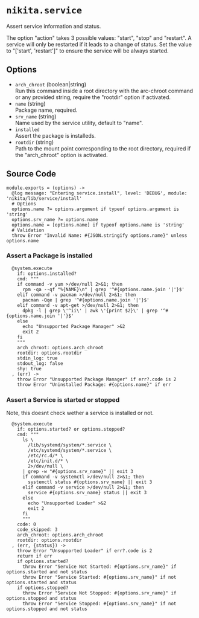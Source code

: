 
# `nikita.service`

Assert service information and status.

The option "action" takes 3 possible values: "start", "stop" and "restart". A 
service will only be restarted if it leads to a change of status. Set the value 
to "['start', 'restart']" to ensure the service will be always started.

## Options

* `arch_chroot` (boolean|string)   
  Run this command inside a root directory with the arc-chroot command or any
  provided string, require the "rootdir" option if activated.
* `name` (string)   
  Package name, required.
* `srv_name` (string)   
  Name used by the service utility, default to "name".
* `installed`   
  Assert the package is installeds.
* `rootdir` (string)   
  Path to the mount point corresponding to the root directory, required if
  the "arch_chroot" option is activated.

## Source Code

    module.exports = (options) ->
      @log message: "Entering service.install", level: 'DEBUG', module: 'nikita/lib/service/install'
      # Options
      options.name ?= options.argument if typeof options.argument is 'string'
      options.srv_name ?= options.name
      options.name = [options.name] if typeof options.name is 'string'
      # Validation
      throw Error "Invalid Name: #{JSON.stringify options.name}" unless options.name

### Assert a Package is installed

      @system.execute
        if: options.installed?
        cmd: """
        if command -v yum >/dev/null 2>&1; then
          rpm -qa --qf "%{NAME}\n" | grep '^#{options.name.join '|'}$'
        elif command -v pacman >/dev/null 2>&1; then
          pacman -Qqe | grep '^#{options.name.join '|'}$'
        elif command -v apt-get >/dev/null 2>&1; then
          dpkg -l | grep \'^ii\' | awk \'{print $2}\' | grep '^#{options.name.join '|'}$'
        else
          echo "Unsupported Package Manager" >&2
          exit 2
        fi
        """
        arch_chroot: options.arch_chroot
        rootdir: options.rootdir
        stdin_log: true
        stdout_log: false
        shy: true
      , (err) ->
        throw Error "Unsupported Package Manager" if err?.code is 2
        throw Error "Uninstalled Package: #{options.name}" if err

### Assert a Service is started or stopped

Note, this doesnt check wether a service is installed or not.
        
      @system.execute
        if: options.started? or options.stopped?
        cmd: """
          ls \
            /lib/systemd/system/*.service \
            /etc/systemd/system/*.service \
            /etc/rc.d/* \
            /etc/init.d/* \
            2>/dev/null \
          | grep -w "#{options.srv_name}" || exit 3
          if command -v systemctl >/dev/null 2>&1; then
            systemctl status #{options.srv_name} || exit 3
          elif command -v service >/dev/null 2>&1; then
            service #{options.srv_name} status || exit 3
          else
            echo "Unsupported Loader" >&2
            exit 2
          fi
          """
        code: 0
        code_skipped: 3
        arch_chroot: options.arch_chroot
        rootdir: options.rootdir
      , (err, {status}) ->
        throw Error "Unsupported Loader" if err?.code is 2
        return if err
        if options.started?
          throw Error "Service Not Started: #{options.srv_name}" if options.started and not status
          throw Error "Service Started: #{options.srv_name}" if not options.started and status
        if options.stopped?
          throw Error "Service Not Stopped: #{options.srv_name}" if options.stopped and status
          throw Error "Service Stopped: #{options.srv_name}" if not options.stopped and not status
